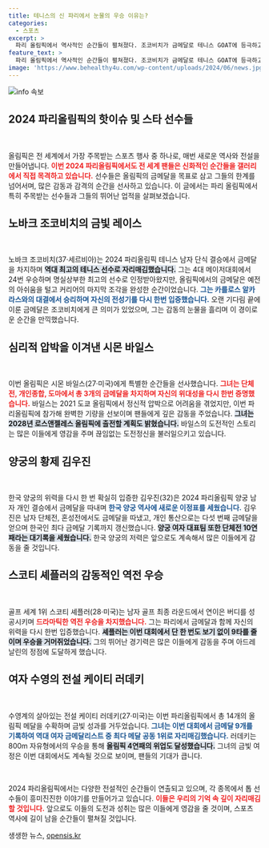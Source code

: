 ```yaml
---
title: 테니스의 신 파리에서 눈물의 우승 이유는?
categories:
  - 스포츠
excerpt: >
  파리 올림픽에서 역사적인 순간들이 펼쳐졌다. 조코비치가 금메달로 테니스 GOAT에 등극하고, 바일스와 김우진이 감동의 레이스를 이어갔다. 러데키는 14개의 메달로 여전히 위력을 발휘하며, 신성 셰플러가 골프에서 역전 우승을 차지했다! 열광의 순간을 놓치지 마세요!
feature_text: >
  파리 올림픽에서 역사적인 순간들이 펼쳐졌다. 조코비치가 금메달로 테니스 GOAT에 등극하고, 바일스와 김우진이 감동의 레이스를 이어갔다. 러데키는 14개의 메달로 여전히 위력을 발휘하며, 신성 셰플러가 골프에서 역전 우승을 차지했다! 열광의 순간을 놓치지 마세요!
image: 'https://www.behealthy4u.com/wp-content/uploads/2024/06/news.jpg'
---
```


<p><img src="https://www.behealthy4u.com/wp-content/uploads/2024/06/news.jpg" alt="info 속보" /></p>

<h2 data-ke-size="size26">2024 파리올림픽의 핫이슈 및 스타 선수들</h2>

<p data-ke-size="size16">&nbsp;</p>

<p>올림픽은 전 세계에서 가장 주목받는 스포츠 행사 중 하나로, 매번 새로운 역사와 전설을 만들어냅니다. <b><span style="color: #ee2323;">이번 2024 파리올림픽에서도 전 세계 팬들은 신화적인 순간들을 갤러리에서 직접 목격하고 있습니다.</span></b> 선수들은 올림픽의 금메달을 목표로 삼고 그들의 한계를 넘어서며, 많은 감동과 감격의 순간을 선사하고 있습니다. 이 글에서는 파리 올림픽에서 특히 주목받는 선수들과 그들의 뛰어난 업적을 살펴보겠습니다.</p>

<h2 data-ke-size="size26">노바크 조코비치의 금빛 레이스</h2>

<p data-ke-size="size16">&nbsp;</p>

<p>노바크 조코비치(37·세르비아)는 2024 파리올림픽 테니스 남자 단식 결승에서 금메달을 차지하며 <b><span style="background-color: #21538527;">역대 최고의 테니스 선수로 자리매김했습니다.</span></b> 그는 4대 메이저대회에서 24번 우승하며 명실상부한 최고의 선수로 인정받아왔지만, 올림픽에서의 금메달은 예전의 아쉬움을 털고 커리어의 마지막 조각을 완성한 순간이었습니다. <b><span style="color: #1a5490;">그는 카를로스 알카라스와의 대결에서 승리하며 자신의 전성기를 다시 한번 입증했습니다.</span></b> 오랜 기다림 끝에 이룬 금메달은 조코비치에게 큰 의미가 있었으며, 그는 감동의 눈물을 흘리며 이 경이로운 순간을 만끽했습니다.</p>

<h2 data-ke-size="size26">심리적 압박을 이겨낸 시몬 바일스</h2>

<p data-ke-size="size16">&nbsp;</p>

<p>이번 올림픽은 시몬 바일스(27·미국)에게 특별한 순간들을 선사했습니다. <b><span style="color: #ee2323;">그녀는 단체전, 개인종합, 도마에서 총 3개의 금메달을 차지하며 자신의 위대성을 다시 한번 증명했습니다.</span></b> 바일스는 2021 도쿄 올림픽에서 정신적 압박으로 어려움을 겪었지만, 이번 파리올림픽에 참가해 완벽한 기량을 선보이며 팬들에게 깊은 감동을 주었습니다. <b><span style="background-color: #21538527;">그녀는 2028년 로스앤젤레스 올림픽에 출전할 계획도 밝혔습니다.</span></b> 바일스의 도전적인 스토리는 많은 이들에게 영감을 주며 끊임없는 도전정신을 불러일으키고 있습니다.</p>

<h2 data-ke-size="size26">양궁의 황제 김우진</h2>

<p data-ke-size="size16">&nbsp;</p>

<p>한국 양궁의 위력을 다시 한 번 확실히 입증한 김우진(32)은 2024 파리올림픽 양궁 남자 개인 결승에서 금메달을 따내며 <b><span style="color: #1a5490;">한국 양궁 역사에 새로운 이정표를 세웠습니다.</span></b> 김우진은 남자 단체전, 혼성전에서도 금메달을 따냈고, 개인 통산으로는 다섯 번째 금메달을 얻으며 한국인 최다 금메달 기록까지 갱신했습니다. <b><span style="background-color: #21538527;">양궁 여자 대표팀 또한 단체전 10연패라는 대기록을 세웠습니다.</span></b> 한국 양궁의 저력은 앞으로도 계속해서 많은 이들에게 감동을 줄 것입니다.</p>

<h2 data-ke-size="size26">스코티 셰플러의 감동적인 역전 우승</h2>

<p data-ke-size="size16">&nbsp;</p>

<p>골프 세계 1위 스코티 셰플러(28·미국)는 남자 골프 최종 라운드에서 연이은 버디를 성공시키며 <b><span style="color: #ee2323;">드라마틱한 역전 우승을 차지했습니다.</span></b> 그는 파리에서 금메달과 함께 자신의 위력을 다시 한번 입증했습니다. <b><span style="background-color: #21538527;">셰플러는 이번 대회에서 단 한 번도 보기 없이 9타를 줄이며 우승을 거머쥐었습니다.</span></b> 그의 뛰어난 경기력은 많은 이들에게 감동을 주며 아드레날린의 정점에 도달하게 했습니다.</p>

<h2 data-ke-size="size26">여자 수영의 전설 케이티 러데키</h2>

<p data-ke-size="size16">&nbsp;</p>

<p>수영계의 살아있는 전설 케이티 러데키(27·미국)는 이번 파리올림픽에서 총 14개의 올림픽 메달을 수확하며 금빛 성과를 거두었습니다. <b><span style="color: #1a5490;">그녀는 이번 대회에서 금메달 9개를 기록하여 역대 여자 금메달리스트 중 최다 메달 공동 1위로 자리매김했습니다.</span></b> 러데키는 800m 자유형에서의 우승을 통해 <b><span style="background-color: #21538527;">올림픽 4연패의 위업도 달성했습니다.</span></b> 그녀의 금빛 여정은 이번 대회에서도 계속될 것으로 보이며, 팬들의 기대가 큽니다.</p>

<p data-ke-size="size16">&nbsp;</p>

<p>2024 파리올림픽에서는 다양한 전설적인 순간들이 연출되고 있으며, 각 종목에서 톱 선수들이 흥미진진한 이야기를 만들어가고 있습니다. <b><span style="color: #ee2323;">이들은 우리의 기억 속 깊이 자리매김할 것입니다.</span></b> 앞으로도 이들의 도전과 성취는 많은 이들에게 영감을 줄 것이며, 스포츠 역사에 길이 남을 순간들이 펼쳐질 것입니다.</p>
생생한 뉴스, <a href="https://opensis.kr" rel="dofollow">opensis.kr</a>


